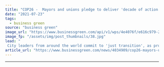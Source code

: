 ```yaml
---
title: "COP26 -  Mayors and unions pledge to deliver 'decade of action', as calls grow for bolder climate goals"
date: "2021-07-23"
tags: 
  - business green
source: "business green"
image_url: "https://www.businessgreen.com/api/v1/wps/4e4076f/e616c979-25fa-4b33-a714-e0cb04891d8a/3/glasgowlife-53222918423-185x114.jpg"
image_fp: "/assets/img/post_thumbnails/38.jpg"
lead: "
 City leaders from around the world commit to 'just transition', as protesters criticise pace of UK climate action  ..."
article_url: "https://www.businessgreen.com/news/4034909/cop26-mayors-unions-pledge-deliver-decade-action-calls-grow-bolder-climate-goals"
---
```


---
